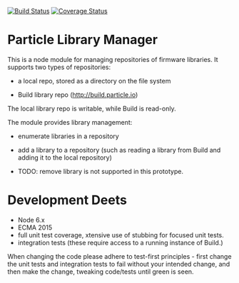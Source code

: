 [![Build Status](https://travis-ci.org/spark/particle-library-manager.svg?branch=master)](https://travis-ci.org/spark/particle-library-manager)
[![Coverage Status](https://coveralls.io/repos/github/spark/particle-library-manager/badge.svg?branch=master)](https://coveralls.io/github/spark/particle-library-manager?branch=master)

# Particle Library Manager

This is a node module for managing repositories of firmware libraries. It supports two types of repositories:

- a local repo, stored as a directory on the file system

- Build library repo (http://build.particle.io)

The local library repo is writable, while Build is read-only.

The module provides library management:

- enumerate libraries in a repository

- add a library to a repository (such as reading a library from Build and adding it to the local repository)

- TODO: remove library is not supported in this prototype.


# Development Deets

- Node 6.x
- ECMA 2015
- full unit test coverage, xtensive use of stubbing for focused unit tests.
- integration tests (these require access to a running instance of Build.)

When changing the code please adhere to test-first principles - first change the unit tests and integration tests to
fail without your intended change, and then make the change, tweaking code/tests until green is seen.
